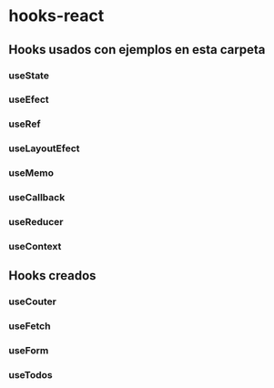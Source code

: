 # hooks-react

## Hooks usados con ejemplos en esta carpeta

### useState
### useEfect
### useRef
### useLayoutEfect
### useMemo
### useCallback
### useReducer
### useContext

## Hooks creados 

### useCouter
### useFetch
### useForm
### useTodos
